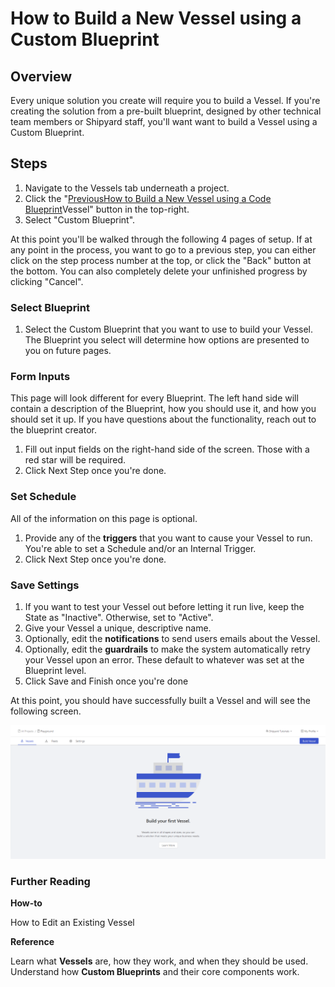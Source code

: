 # How to Build a New Vessel using a Custom Blueprint

## Overview

Every unique solution you create will require you to build a Vessel. If you're creating the solution from a pre-built blueprint, designed by other technical team members or Shipyard staff, you'll want want to build a Vessel using a Custom Blueprint.

## Steps

1. Navigate to the Vessels tab underneath a project.
2. Click the "[PreviousHow to Build a New Vessel using a Code Blueprint](https://app.gitbook.com/@blakeburch/s/shipyard/~/drafts/-Lyj1N_9bSs8Cslg6aGn/how-tos/vessels/how-to-build-a-new-vessel-using-a-code-blueprint/@drafts)Vessel" button in the top-right.
3. Select "Custom Blueprint". 

At this point you'll be walked through the following 4 pages of setup. If at any point in the process, you want to go to a previous step, you can either click on the step process number at the top, or click the "Back" button at the bottom. You can also completely delete your unfinished progress by clicking "Cancel".

### **Select Blueprint**

1. Select the Custom Blueprint that you want to use to build your Vessel. The Blueprint you select will determine how options are presented to you on future pages.

### **Form Inputs**

This page will look different for every Blueprint. The left hand side will contain a description of the Blueprint, how you should use it, and how you should set it up. If you have questions about the functionality, reach out to the blueprint creator.

1. Fill out input fields on the right-hand side of the screen. Those with a red star will be required.
2. Click Next Step once you're done.

### **Set Schedule**

All of the information on this page is optional.

1. Provide any of the **triggers** that you want to cause your Vessel to run. You're able to set a Schedule and/or an Internal Trigger. 
2. Click Next Step once you're done.

### **Save Settings**

1. If you want to test your Vessel out before letting it run live, keep the State as "Inactive". Otherwise, set to "Active".
2. Give your Vessel a unique, descriptive name.
3. Optionally, edit the **notifications** to send users emails about the Vessel.
4. Optionally, edit the **guardrails** to make the system automatically retry your Vessel upon an error. These default to whatever was set at the Blueprint level.
5. Click Save and Finish once you're done

At this point, you should have successfully built a Vessel and will see the following screen.

![](../../.gitbook/assets/image%20%2816%29.png)

### Further Reading <a id="further-reading"></a>

**How-to**

How to Edit an Existing Vessel

**Reference**

Learn what **Vessels** are, how they work, and when they should be used.  
Understand how **Custom Blueprints** and their core components work.



